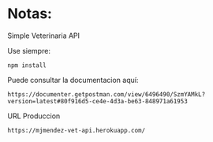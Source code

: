 # Notas:

Simple Veterinaria API

Use siempre:

```
npm install
```

Puede consultar la documentacion aquí:

```
https://documenter.getpostman.com/view/6496490/SzmYAMkL?version=latest#80f916d5-ce4e-4d3a-be63-848971a61953
```

URL Produccion

```
https://mjmendez-vet-api.herokuapp.com/
```
